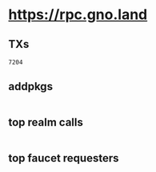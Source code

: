 # https://rpc.gno.land

## TXs
```
7204
```

## addpkgs
```
```

## top realm calls
```
```

## top faucet requesters
```
```

